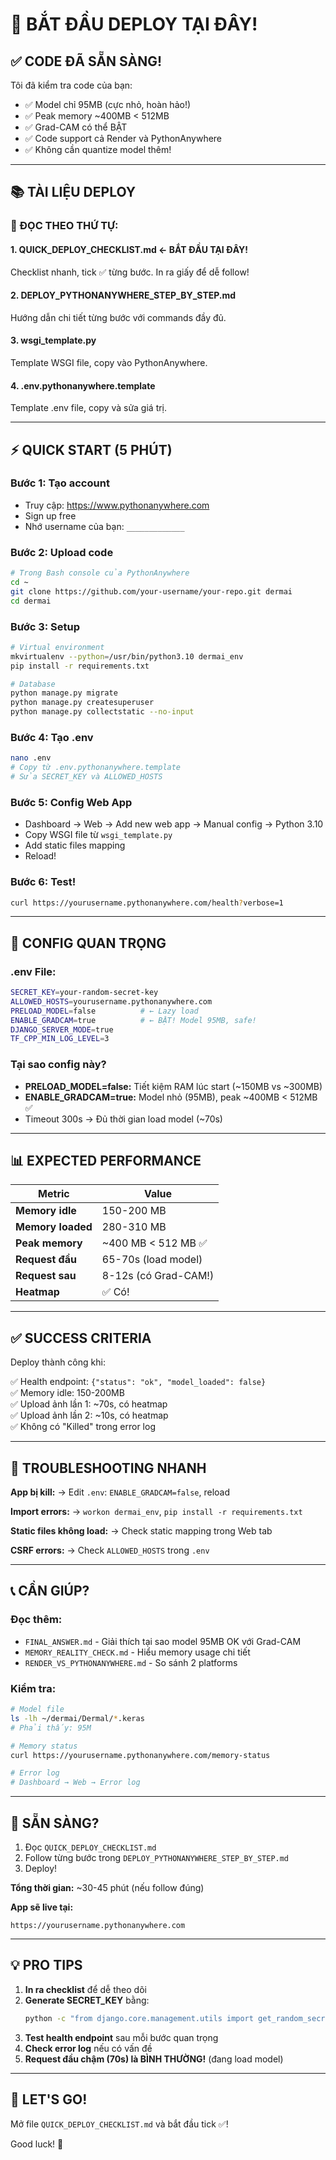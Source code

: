 # 🚀 BẮT ĐẦU DEPLOY TẠI ĐÂY!

## ✅ CODE ĐÃ SẴN SÀNG!

Tôi đã kiểm tra code của bạn:
- ✅ Model chỉ 95MB (cực nhỏ, hoàn hảo!)
- ✅ Peak memory ~400MB < 512MB
- ✅ Grad-CAM có thể BẬT
- ✅ Code support cả Render và PythonAnywhere
- ✅ Không cần quantize model thêm!

---

## 📚 TÀI LIỆU DEPLOY

### 🎯 ĐỌC THEO THỨ TỰ:

#### 1. **QUICK_DEPLOY_CHECKLIST.md** ← BẮT ĐẦU TẠI ĐÂY!
Checklist nhanh, tick ✅ từng bước. In ra giấy để dễ follow!

#### 2. **DEPLOY_PYTHONANYWHERE_STEP_BY_STEP.md**
Hướng dẫn chi tiết từng bước với commands đầy đủ.

#### 3. **wsgi_template.py**
Template WSGI file, copy vào PythonAnywhere.

#### 4. **.env.pythonanywhere.template**
Template .env file, copy và sửa giá trị.

---

## ⚡ QUICK START (5 PHÚT)

### Bước 1: Tạo account
- Truy cập: https://www.pythonanywhere.com
- Sign up free
- Nhớ username của bạn: `_____________`

### Bước 2: Upload code
```bash
# Trong Bash console của PythonAnywhere
cd ~
git clone https://github.com/your-username/your-repo.git dermai
cd dermai
```

### Bước 3: Setup
```bash
# Virtual environment
mkvirtualenv --python=/usr/bin/python3.10 dermai_env
pip install -r requirements.txt

# Database
python manage.py migrate
python manage.py createsuperuser
python manage.py collectstatic --no-input
```

### Bước 4: Tạo .env
```bash
nano .env
# Copy từ .env.pythonanywhere.template
# Sửa SECRET_KEY và ALLOWED_HOSTS
```

### Bước 5: Config Web App
- Dashboard → Web → Add new web app → Manual config → Python 3.10
- Copy WSGI file từ `wsgi_template.py`
- Add static files mapping
- Reload!

### Bước 6: Test!
```bash
curl https://yourusername.pythonanywhere.com/health?verbose=1
```

---

## 🎯 CONFIG QUAN TRỌNG

### .env File:
```bash
SECRET_KEY=your-random-secret-key
ALLOWED_HOSTS=yourusername.pythonanywhere.com
PRELOAD_MODEL=false          # ← Lazy load
ENABLE_GRADCAM=true          # ← BẬT! Model 95MB, safe!
DJANGO_SERVER_MODE=true
TF_CPP_MIN_LOG_LEVEL=3
```

### Tại sao config này?
- **PRELOAD_MODEL=false:** Tiết kiệm RAM lúc start (~150MB vs ~300MB)
- **ENABLE_GRADCAM=true:** Model nhỏ (95MB), peak ~400MB < 512MB ✅
- Timeout 300s → Đủ thời gian load model (~70s)

---

## 📊 EXPECTED PERFORMANCE

| Metric | Value |
|--------|-------|
| **Memory idle** | 150-200 MB |
| **Memory loaded** | 280-310 MB |
| **Peak memory** | ~400 MB < 512 MB ✅ |
| **Request đầu** | 65-70s (load model) |
| **Request sau** | 8-12s (có Grad-CAM!) |
| **Heatmap** | ✅ Có! |

---

## ✅ SUCCESS CRITERIA

Deploy thành công khi:

✅ Health endpoint: `{"status": "ok", "model_loaded": false}`  
✅ Memory idle: 150-200MB  
✅ Upload ảnh lần 1: ~70s, có heatmap  
✅ Upload ảnh lần 2: ~10s, có heatmap  
✅ Không có "Killed" trong error log  

---

## 🐛 TROUBLESHOOTING NHANH

**App bị kill:**
→ Edit `.env`: `ENABLE_GRADCAM=false`, reload

**Import errors:**
→ `workon dermai_env`, `pip install -r requirements.txt`

**Static files không load:**
→ Check static mapping trong Web tab

**CSRF errors:**
→ Check `ALLOWED_HOSTS` trong `.env`

---

## 📞 CẦN GIÚP?

### Đọc thêm:
- `FINAL_ANSWER.md` - Giải thích tại sao model 95MB OK với Grad-CAM
- `MEMORY_REALITY_CHECK.md` - Hiểu memory usage chi tiết
- `RENDER_VS_PYTHONANYWHERE.md` - So sánh 2 platforms

### Kiểm tra:
```bash
# Model file
ls -lh ~/dermai/Dermal/*.keras
# Phải thấy: 95M

# Memory status
curl https://yourusername.pythonanywhere.com/memory-status

# Error log
# Dashboard → Web → Error log
```

---

## 🎉 SẴN SÀNG?

1. Đọc `QUICK_DEPLOY_CHECKLIST.md`
2. Follow từng bước trong `DEPLOY_PYTHONANYWHERE_STEP_BY_STEP.md`
3. Deploy!

**Tổng thời gian:** ~30-45 phút (nếu follow đúng)

**App sẽ live tại:**
```
https://yourusername.pythonanywhere.com
```

---

## 💡 PRO TIPS

1. **In ra checklist** để dễ theo dõi
2. **Generate SECRET_KEY** bằng:
   ```bash
   python -c "from django.core.management.utils import get_random_secret_key; print(get_random_secret_key())"
   ```
3. **Test health endpoint** sau mỗi bước quan trọng
4. **Check error log** nếu có vấn đề
5. **Request đầu chậm (70s) là BÌNH THƯỜNG!** (đang load model)

---

## 🚀 LET'S GO!

Mở file `QUICK_DEPLOY_CHECKLIST.md` và bắt đầu tick ✅!

Good luck! 🎉
